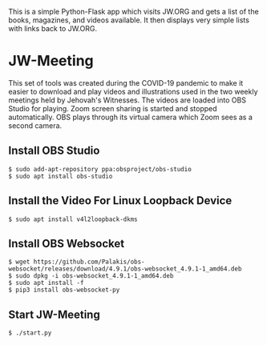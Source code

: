 This is a simple Python-Flask app which visits JW.ORG and gets a list
of the books, magazines, and videos available. It then displays very
simple lists with links back to JW.ORG.

# JW-Meeting

This set of tools was created during the COVID-19 pandemic to make it easier
to download and play videos and illustrations used in the two weekly meetings
held by Jehovah's Witnesses. The videos are loaded into OBS Studio for playing.
Zoom screen sharing is started and stopped automatically. OBS plays through
its virtual camera which Zoom sees as a second camera.

## Install OBS Studio

    $ sudo add-apt-repository ppa:obsproject/obs-studio
    $ sudo apt install obs-studio

## Install the Video For Linux Loopback Device

    $ sudo apt install v4l2loopback-dkms

## Install OBS Websocket

    $ wget https://github.com/Palakis/obs-websocket/releases/download/4.9.1/obs-websocket_4.9.1-1_amd64.deb
    $ sudo dpkg -i obs-websocket_4.9.1-1_amd64.deb
    $ sudo apt install -f
    $ pip3 install obs-websocket-py

## Start JW-Meeting

    $ ./start.py

